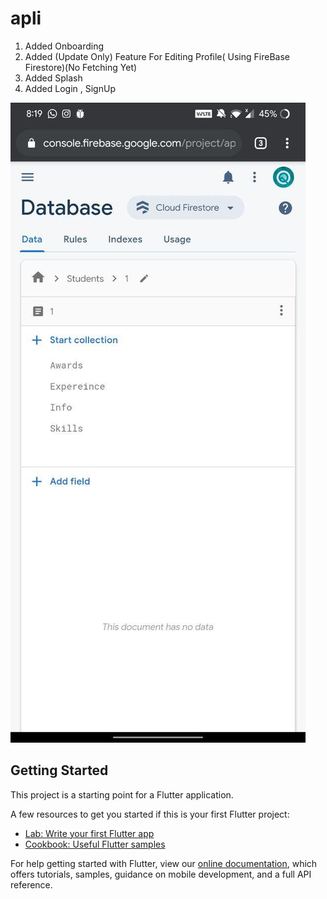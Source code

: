 # apli

1. Added Onboarding
2. Added (Update Only) Feature For Editing Profile( Using FireBase Firestore)(No Fetching Yet)
3. Added Splash
4. Added Login , SignUp

![Screenshot](/ss.jpg?raw=true "1.")

## Getting Started

This project is a starting point for a Flutter application.

A few resources to get you started if this is your first Flutter project:

- [Lab: Write your first Flutter app](https://flutter.dev/docs/get-started/codelab)
- [Cookbook: Useful Flutter samples](https://flutter.dev/docs/cookbook)

For help getting started with Flutter, view our
[online documentation](https://flutter.dev/docs), which offers tutorials,
samples, guidance on mobile development, and a full API reference.
